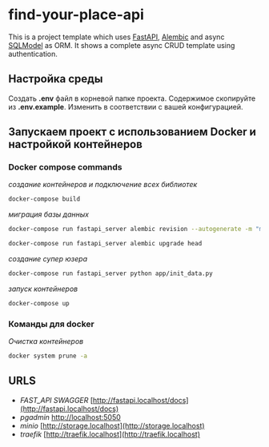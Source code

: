 # find-your-place-api
This is a project template which uses [FastAPI](https://fastapi.tiangolo.com/), [Alembic](https://alembic.sqlalchemy.org/en/latest/) and async [SQLModel](https://sqlmodel.tiangolo.com/) as ORM. It shows a complete async CRUD template using authentication.

## Настройка среды
Создать **.env** файл в корневой папке проекта. Содержимое скопируйте из **.env.example**. Изменить в соответствии с вашей конфигурацией.

## Запускаем проект с использованием Docker и настройкой контейнеров
### Docker compose commands
*создание контейнеров и подключение всех библиотек*
```sh
docker-compose build
```
*миграция базы данных*
```sh
docker-compose run fastapi_server alembic revision --autogenerate -m "mig"
```
```sh
docker-compose run fastapi_server alembic upgrade head
```
*создание супер юзера*
```sh
docker-compose run fastapi_server python app/init_data.py
```
*запуск контейнеров*
```sh
docker-compose up
```
### Команды для docker
*Очистка контейнеров*
```sh
docker system prune -a
```

## URLS
- *FAST_API SWAGGER* [http://fastapi.localhost/docs](http://fastapi.localhost/docs)
- *pgadmin* [http://localhost:5050](http://localhost:5050)
- *minio* [http://storage.localhost](http://storage.localhost)
- *traefik* [http://traefik.localhost](http://traefik.localhost)
